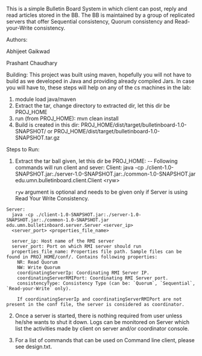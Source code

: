 This is a simple Bulletin Board System in which client can post, reply and read articles stored in the BB. The BB is maintained by a group of replicated servers that offer Sequential consistency, Quorum consistency and Read-your-Write consistency.

Authors:

Abhijeet Gaikwad 

Prashant Chaudhary 

Building:
This project was built using maven, hopefully you will not have to build as we developed
in Java and providing already compiled Jars. In case you will have to, these steps will
help on any of the cs machines in the lab:
  1. module load java/maven
  2. Extract the tar, change directory to extracted dir, let this dir be PROJ_HOME
  4. run (from PROJ_HOME): mvn clean install
  5. Build is created in this dir: PROJ_HOME/dist/target/bulletinboard-1.0-SNAPSHOT/ or
     PROJ_HOME/dist/target/bulletinboard-1.0-SNAPSHOT.tar.gz

Steps to Run:
  1. Extract the tar ball given, let this dir be PROJ_HOME:
  -- Following commands will run client and sever:
    Client:
	  java -cp ./client-1.0-SNAPSHOT.jar:./server-1.0-SNAPSHOT.jar:./common-1.0-SNAPSHOT.jar edu.umn.bulletinboard.client.Client \<ryw\>

	  `ryw` argument is optional and needs to be given only if Server is using Read Your Write Consistency.

	Server:
	  java -cp ./client-1.0-SNAPSHOT.jar:./server-1.0-SNAPSHOT.jar:./common-1.0-SNAPSHOT.jar edu.umn.bulletinboard.server.Server <server_ip>
	  <server_port> <properties_file_name>

	  server_ip: Host name of the RMI server
	  server_port: Port on which RMI server should run
	  properties_file_name: Properties file path. Sample files can be found in PROJ_HOME/conf/. Contains following properties:
	    NR: Read Quorum
		NW: Write Quorum
		coordinatingServerIp: Coordinating RMI Server IP.
		coordinatingServerRMIPort: Coordinating RMI Server port.
		consistencyType: Consistency Type (can be: `Quorum`, `Sequential`, `Read-your-Write` only).

		If coordinatingServerIp and coordinatingServerRMIPort are not present in the conf file, the server is considered as coordinator.

  2. Once a server is started, there is nothing required from user unless he/she wants to
   shut it down. Logs can be monitored on Server which list the activities made by
   client on server and/or coordinator console.

  3. For a list of commands that can be used on Command line client, please see design.txt.
